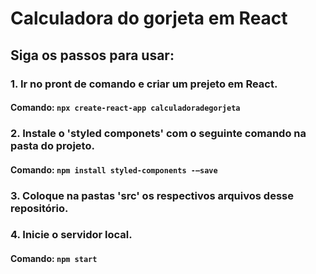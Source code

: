 # Calculadora do gorjeta em React

## Siga os passos para usar:

### 1. Ir no pront de comando e criar um prejeto em React.

#### Comando:  `npx create-react-app calculadoradegorjeta`

### 2. Instale o 'styled componets' com o seguinte comando na pasta do projeto.

#### Comando:  `npm install styled-components -–save`

### 3. Coloque na pastas 'src' os respectivos arquivos desse repositório.

### 4. Inicie o servidor local.
#### Comando:  `npm start`
